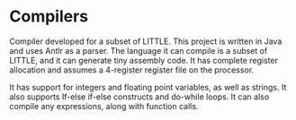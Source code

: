 # Compilers
Compiler developed for a subset of LITTLE.
This project is written in Java and uses Antlr as a parser. The language it can compile is a subset of LITTLE, and it can generate tiny assembly code. It has complete register allocation and assumes a 4-register register file on the processor. 

It has support for integers and floating point variables, as well as strings. It also supports If-else if-else constructs and do-while loops. It can also compile any expressions, along with function calls.
